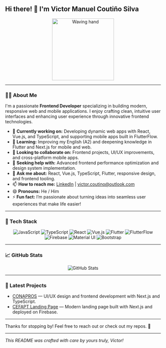 ## Hi there! 👋 I'm Victor Manuel Coutiño Silva

<p align="center">
  <img src="https://media.giphy.com/media/hvRJCLFzcasrR4ia7z/giphy.gif" width="200" alt="Waving hand">
</p>

---

### 👨‍💻 About Me

I'm a passionate **Frontend Developer** specializing in building modern, responsive web and mobile applications. I enjoy crafting clean, intuitive user interfaces and enhancing user experience through innovative frontend technologies.

- 🔭 **Currently working on:** Developing dynamic web apps with React, Vue.js, and TypeScript, and supporting mobile apps built in FlutterFlow.  
- 🌱 **Learning:** Improving my English (A2) and deepening knowledge in Flutter and Next.js for mobile and web.  
- 👯 **Looking to collaborate on:** Frontend projects, UI/UX improvements, and cross-platform mobile apps.  
- 🤔 **Seeking help with:** Advanced frontend performance optimization and design system implementation.  
- 💬 **Ask me about:** React, Vue.js, TypeScript, Flutter, responsive design, and frontend tooling.  
- 📫 **How to reach me:** [LinkedIn](https://www.linkedin.com/in/victor-manuel-couti%C3%B1o-silva-2a10b9297/) | victor.coutino@outlook.com
- 😄 **Pronouns:** He / Him  
- ⚡ **Fun fact:** I’m passionate about turning ideas into seamless user experiences that make life easier!

---

### 🚀 Tech Stack

<p align="center">
  <img alt="JavaScript" src="https://img.shields.io/badge/JavaScript-F7DF1E?style=for-the-badge&logo=javascript&logoColor=black" />
  <img alt="TypeScript" src="https://img.shields.io/badge/TypeScript-3178C6?style=for-the-badge&logo=typescript&logoColor=white" />
  <img alt="React" src="https://img.shields.io/badge/React-20232A?style=for-the-badge&logo=react&logoColor=61DAFB" />
  <img alt="Vue.js" src="https://img.shields.io/badge/Vue.js-35495E?style=for-the-badge&logo=vue.js&logoColor=4FC08D" />
  <img alt="Flutter" src="https://img.shields.io/badge/Flutter-02569B?style=for-the-badge&logo=flutter&logoColor=white" />
  <img alt="FlutterFlow" src="https://img.shields.io/badge/FlutterFlow-02569B?style=for-the-badge&logo=flutter&logoColor=white" />
  <img alt="Firebase" src="https://img.shields.io/badge/Firebase-FFCA28?style=for-the-badge&logo=firebase&logoColor=black" />
  <img alt="Material UI" src="https://img.shields.io/badge/Material_UI-007FFF?style=for-the-badge&logo=material-ui&logoColor=white" />
  <img alt="Bootstrap" src="https://img.shields.io/badge/Bootstrap-7952B3?style=for-the-badge&logo=bootstrap&logoColor=white" />
</p>

---

### 📈 GitHub Stats

<p align="center">
  <img src="https://github-readme-stats.vercel.app/api?username=Victor-MCS&show_icons=true&theme=radical" alt="GitHub Stats" />
</p>

---

### 📝 Latest Projects

- [CONAPROS](https://conapros.org) — UI/UX design and frontend development with Next.js and TypeScript.  
- [CEFAPT Landing Page](https://centrodeformacionyaprendizajeparaeltrabajo.com/) — Modern landing page built with Next.js and deployed on Firebase.  

---

Thanks for stopping by! Feel free to reach out or check out my repos. 🚀

---

*This README was crafted with care by yours truly, Victor!*
